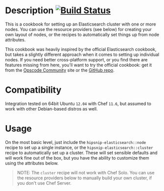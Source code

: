 Description [![Build Status](https://travis-ci.org/hipsnip-cookbooks/elasticsearch.png)](https://travis-ci.org/hipsnip-cookbooks/elasticsearch)
===========
This is a cookbook for setting up an Elasticsearch cluster with one or more nodes.
You can use the resource providers (see below) for creating your own layout of nodes,
or the recipes to automatically set things up from node attributes.

This cookbook was heavily inspired by the official Elasticsearch cookbook, but takes
a slightly different approach when it comes to setting up individual nodes. If you need
better cross-platform support, or you find there are features missing from here, you'll
want to try the official cookbook: get it from the [Opscode Community](http://community.opscode.com/cookbooks/elasticsearch) site or
the [GitHub repo](https://github.com/elasticsearch/cookbook-elasticsearch).


Compatibility
=============
Integration tested on 64bit Ubuntu `12.04` with Chef `11.6`, but assumed to work with other Debian-based
distros as well.


Usage
=====
On the most basic level, just include the `hipsnip-elasticsearch::node` recipe to set up a single instance,
or the `hipsnip-elasticsearch::cluster` recipe to automatically set up a cluster. These will set sensible
defaults and will work fine out of the box, but you have the ability to customize them
using the attributes below.

> NOTE: The `cluster` recipe will not work with Chef Solo. You can use the resource providers
below to manually build your own cluster, if you don't use Chef Server.